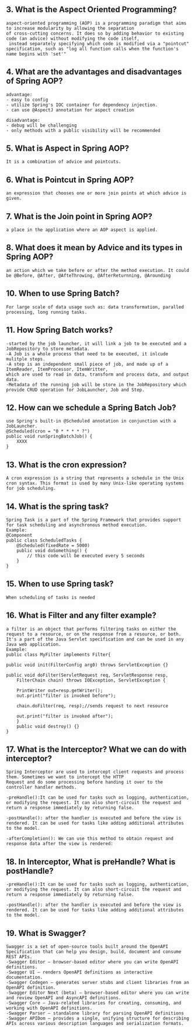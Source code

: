 ## 3.  What is the Aspect Oriented Programming?
```
aspect-oriented programming (AOP) is a programming paradigm that aims to increase modularity by allowing the separation 
of cross-cutting concerns. It does so by adding behavior to existing code (an advice) without modifying the code itself,
 instead separately specifying which code is modified via a "pointcut" specification, such as "log all function calls when the function's name begins with 'set'"
```

## 4.  What are the advantages and disadvantages of Spring AOP?
```
advantage:
- easy to config
- utilize Spring's IOC container for dependency injection.
- can use @AspectJ annotation for aspect creation

disadvantage:
- debug will be challenging
- only methods with a public visibility will be recommended
```

## 5.  What is Aspect in Spring AOP?
```
It is a combination of advice and pointcuts.
```

## 6.  What is Pointcut in Spring AOP?
```
an expression that chooses one or more join points at which advice is given.
```

## 7. What is the Join point in Spring AOP?
```
a place in the application where an AOP aspect is applied.
```

## 8.  What does it mean by Advice and its types in Spring AOP?
```
an action which we take before or after the method execution. It could be @Before, @After, @AfteThrowing, @AfterReturnning, @Arounding
```


## 10. When to use Spring Batch?
```
For large scale of data usage such as: data transformation, paralled processing, long running tasks.
```

## 11. How Spring Batch works?
```
-started by the job launcher, it will link a job to be executed and a JobRepository to store metadata.
-A Job is a whole process that need to be executed, it inlcude mulitple steps. 
-A step is an independent small piece of job, and made up of a ItemReader, ItemProcessor, ItemWritter, 
which are used to read in data, transform and process data, and output data.
-Metadata of the running job will be store in the JobRepository which provide CRUD operation for JobLauncher, Job and Step.

```

## 12. How can we schedule a Spring Batch Job?
```
use Spring's built-in @Scheduled annotation in conjunction with a JobLauncher.
@Scheduled(cron = "0 * * * * ?")
public void runSpringBatchJob() {
    XXXX
}
```

## 13. What is the cron expression?
```
A cron expression is a string that represents a schedule in the Unix cron syntax. This format is used by many Unix-like operating systems for job scheduling.
```

## 14. What is the spring task?
```
Spring Task is a part of the Spring Framework that provides support for task scheduling and asynchronous method execution.
Example:
@Component
public class ScheduledTasks {
    @Scheduled(fixedRate = 5000)
    public void doSomething() {
        // this code will be executed every 5 seconds
    }
}
```

## 15. When to use Spring task?
```
When scheduling of tasks is needed
```

## 16. What is Filter and any filter example?
```
a filter is an object that performs filtering tasks on either the request to a resource, or on the response from a resource, or both. It's a part of the Java Servlet specification and can be used in any Java web application.
Example:
public class MyFilter implements Filter{  
  
public void init(FilterConfig arg0) throws ServletException {}  
      
public void doFilter(ServletRequest req, ServletResponse resp,  
    FilterChain chain) throws IOException, ServletException {  
          
    PrintWriter out=resp.getWriter();  
    out.print("filter is invoked before");  
          
    chain.doFilter(req, resp);//sends request to next resource  
          
    out.print("filter is invoked after");  
    }  
    public void destroy() {}  
}  
```

## 17.  What is the Interceptor? What we can do with interceptor?
```
Spring Interceptor are used to intercept client requests and process them. Sometimes we want to intercept the HTTP 
Request and do some processing before handing it over to the controller handler methods.

-preHandle():It can be used for tasks such as logging, authentication, or modifying the request. It can also short-circuit the request and return a response immediately by returning false.

-postHandle(): after the handler is executed and before the view is rendered. It can be used for tasks like adding additional attributes to the model.

-afterCompletion(): We can use this method to obtain request and response data after the view is rendered:
```

## 18. In Interceptor, What is preHandle? What is postHandle?
```
-preHandle():It can be used for tasks such as logging, authentication, or modifying the request. It can also short-circuit the request and return a response immediately by returning false.

-postHandle(): after the handler is executed and before the view is rendered. It can be used for tasks like adding additional attributes to the model.
```

## 19. What is Swagger?
```
Swagger is a set of open-source tools built around the OpenAPI Specification that can help you design, build, document and consume REST APIs.
-Swagger Editor – browser-based editor where you can write OpenAPI definitions.
-Swagger UI – renders OpenAPI definitions as interactive documentation.
-Swagger Codegen – generates server stubs and client libraries from an OpenAPI definition.
-Swagger Editor Next (beta) – browser-based editor where you can write and review OpenAPI and AsyncAPI definitions.
-Swagger Core – Java-related libraries for creating, consuming, and working with OpenAPI definitions.
-Swagger Parser – standalone library for parsing OpenAPI definitions
-Swagger APIDom – provides a single, unifying structure for describing APIs across various description languages and serialization formats.
```


